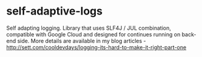 self-adaptive-logs
==================

Self adapting logging. Library that uses SLF4J / JUL combination, compatible with Google Cloud and designed for continues running on back-end side. More details are available in my blog articles - http://sett.com/cooldevdays/logging-its-hard-to-make-it-right-part-one
